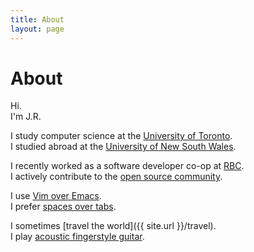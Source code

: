 ```yaml
---
title: About
layout: page
---
```


# About

Hi.  
I'm J.R.  

I study computer science at the [University of Toronto](https://www.utoronto.ca).  
I studied abroad at the [University of New South Wales](https://www.unsw.edu.au).  

I recently worked as a software developer co-op at [RBC](https://www.rbc.com/canada.html).   
I actively contribute to the [open source community](https://github.com/tagniam).  

I use [Vim over Emacs](https://www.vim.org).  
I prefer [spaces over tabs](https://stackoverflow.blog/2017/06/15/developers-use-spaces-make-money-use-tabs/).

I sometimes [travel the world]({{ site.url }}/travel).  
I play [acoustic fingerstyle guitar](https://www.youtube.com/channel/UCP_jMgvkI93rOTqyYQXaNQQ/videos).
